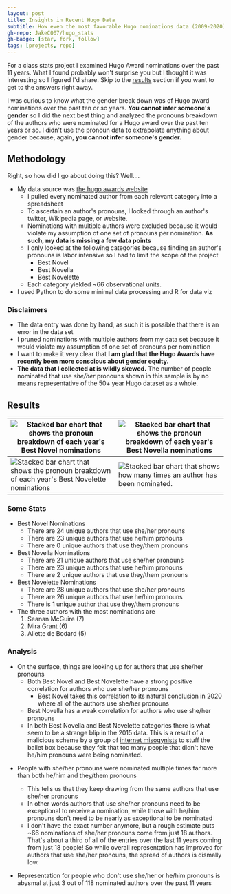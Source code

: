 ```yaml
---
layout: post
title: Insights in Recent Hugo Data
subtitle: How even the most favorable Hugo nominations data (2009-2020) shows discrimination against women
gh-repo: JakeC007/hugo_stats
gh-badge: [star, fork, follow]
tags: [projects, repo]
---
```




For a class stats project I examined Hugo Award nominations over the past 11 years. What I found probably won't surprise you but I thought it was interesting so I figured I'd share. Skip to the [results](#results) section if you want to get to the answers right away. 

I was curious to know what the gender break down was of Hugo award nominations over the past ten or so years. **You cannot infer someone's gender** so I did the next best thing and analyzed the pronouns breakdown of the authors who were nominated for a Hugo award over the past ten years or so. I didn't use the pronoun data to extrapolate anything about gender because, again, **you cannot infer someone's gender.**



## Methodology

Right, so how did I go about doing this? Well....

- My data source was [the hugo awards website](http://www.thehugoawards.org/hugo-history/)
  - I pulled every nominated author from each relevant category into a spreadsheet 
  - To ascertain an author's pronouns, I looked through an author's twitter, Wikipedia page, or website. 
  - Nominations with multiple authors were excluded because it would violate my assumption of one set of pronouns per nomination. **As such, my data is missing a few data points**
  - I only looked at the following categories because finding an author's pronouns is labor intensive so I had to limit the scope of the project 
    - Best Novel
    - Best Novella
    - Best Novelette
  - Each category yielded ~66 observational units.
- I used Python to do some minimal data processing and R for data viz



### Disclaimers
- The data entry was done by hand, as such it is possible that there is an error in the data set
- I pruned nominations with multiple authors from my data set because it would violate my assumption of one set of pronouns per nomination
- I want to make it very clear that **I am glad that the Hugo Awards have recently been more conscious about gender equity.** 
- **The data that I collected at is wildly skewed.** The number of people nominated that use *she/her* pronouns shown in this sample is by no means representative of the 50+ year Hugo dataset as a whole. 

## Results 

| ![Stacked bar chart that shows the pronoun breakdown of each year's Best Novel nominations](https://github.com/JakeC007/hugo_stats/blob/master/imgs/Best_Novel_BarChart.png?raw=true) | ![Stacked bar chart that shows the pronoun breakdown of each year's Best Novella nominations](https://github.com/JakeC007/hugo_stats/blob/master/imgs/Best_Novella_BarChart.png?raw=true)|
|---|---|
| ![Stacked bar chart that shows the pronoun breakdown of each year's Best Novelette nominations](https://github.com/JakeC007/hugo_stats/blob/master/imgs/Best_Novelette_BarChart.png?raw=true)  | ![Stacked bar chart that shows how many times an author has been nominated.](https://github.com/JakeC007/hugo_stats/blob/master/imgs/Nominations_by_author.png?raw=true)|

### Some Stats

- Best Novel Nominations
    - There are 24 unique authors that use she/her pronouns
    - There are 23 unique authors that use he/him pronouns
    - There are 0 unique authors that use they/them pronouns
- Best Novella Nominations
    - There are 21 unique authors that use she/her pronouns
    - There are 23 unique authors that use he/him pronouns
    - There are 2 unique authors that use they/them pronouns
- Best Novelette Nominations
    - There are 28 unique authors that use she/her pronouns
    - There are 26 unique authors that use he/him pronouns
    - There is 1 unique author that use they/them pronouns
- The three authors with the most nominations are
    1. Seanan McGuire (7)
    2. Mira Grant (6)
    3. Aliette de Bodard (5)



### Analysis 

* On the surface, things are looking up for authors that use she/her pronouns 
  * Both Best Novel and Best Novelette have a strong positive correlation for authors who use she/her pronouns
    * Best Novel takes this correlation to its natural conclusion in 2020 where all of the authors use she/her pronouns 
  * Best Novella has a weak correlation for authors who use she/her pronouns
  * In both Best Novella and Best Novelette categories there is what seem to be a strange blip in the 2015 data. This is a result of a malicious scheme by a group of [internet misogynists](https://en.wikipedia.org/wiki/Sad_Puppies) to stuff the ballet box because they felt that too many people that didn't have he/him pronouns were being nominated. 

- People with she/her pronouns were nominated multiple times far more than both he/him and they/them pronouns

  - This tells us that they keep drawing from the same authors that use she/her pronouns 
  - In other words authors that use she/her pronouns need to be exceptional to receive a nomination, while those with he/him pronouns don't need to be nearly as exceptional to be nominated 
  - I don't have the exact number anymore, but a rough estimate puts ~66 nominations of she/her pronouns come from just 18 authors. That's about a third of all of the entries over the last 11 years coming from just 18 people! So while overall representation has improved for authors that use she/her pronouns, the spread of authors is dismally low. 

- Representation for people who don't use she/her or he/him pronouns is abysmal at just 3 out of 118 nominated authors over the past 11 years
